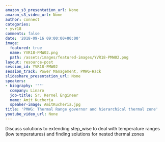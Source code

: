 ```yaml
---
amazon_s3_presentation_url: None
amazon_s3_video_url: None
author: connect
categories:
- yvr18
comments: false
date: '2018-09-16 09:00:00+00:00'
image:
  featured: true
  name: YVR18-PMW02.png
  path: /assets/images/featured-images/YVR18-PMW02.png
layout: resource-post
session_id: YVR18-PMW02
session_track: Power Management, PMWG-Hack
slideshare_presentation_url: None
speakers:
- biography: '""'
  company: Linaro
  job-title: Sr. Kernel Engineer
  name: Amit Kucheria
  speaker-image: AmitKucheria.jpg
title: 'PMWG: Thermal Range governor and hierarchical thermal zone'
youtube_video_url: None
---
```


Discuss solutions to extending step_wise to deal with temperature ranges (low temperatures) and finding solutions for nested thermal zones